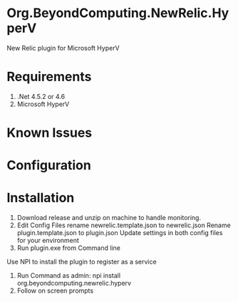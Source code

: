 # Org.BeyondComputing.NewRelic.HyperV
New Relic plugin for Microsoft HyperV

# Requirements
1. .Net 4.5.2 or 4.6
2. Microsoft HyperV

# Known Issues

# Configuration

# Installation
1. Download release and unzip on machine to handle monitoring.
2. Edit Config Files
    rename newrelic.template.json to newrelic.json
    Rename plugin.template.json to plugin.json
    Update settings in both config files for your environment
3. Run plugin.exe from Command line

Use NPI to install the plugin to register as a service

1. Run Command as admin: npi install org.beyondcomputing.newrelic.hyperv
2. Follow on screen prompts
